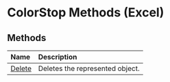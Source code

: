 
# ColorStop Methods (Excel)

## Methods



|**Name**|**Description**|
|:-----|:-----|
|[Delete](3ca053f6-74f7-e2c0-6db4-7daed73cca39.md)|Deletes the represented object.|
